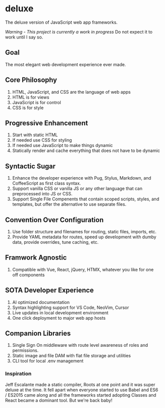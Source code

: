 # deluxe
The deluxe version of JavaScript web app frameworks.

*Warning - This project is currently a work in progress* Do not expect it to work until I say so.

## Goal
The most elegant web development experience ever made.

## Core Philosophy
1. HTML, JavaScript, and CSS are the language of web apps
2. HTML is for views
3. JavaScript is for control
4. CSS is for style

## Progressive Enhancement
1. Start with static HTML
2. If needed use CSS for styling
3. If needed use JavaScript to make things dynamic
4. Statically render and cache everything that does not have to be dynamic

## Syntactic Sugar
1. Enhance the developer experience with Pug, Stylus, Markdown, and CoffeeScript as first class syntax.
2. Support vanilla CSS or vanilla JS or any other language that can preprocessed into JS or CSS.
3. Support Single File Compenents that contain scoped scripts, styles, and templates, but offer the alternative to use separate files.

## Convention Over Configuration
1. Use folder structure and filenames for routing, static files, imports, etc.
2. Provide YAML metadata for routes, speed up development with dumby data, provide overrides, tune caching, etc.

## Framwork Agnostic
1. Compatible with Vue, React, jQuery, HTMX, whatever you like for one off components

## SOTA Developer Experience
1. AI optimized documentation
2. Syntax highlighting support for VS Code, NeoVim, Cursor
3. Live updates in local development environment
4. One click deployment to major web app hosts

## Companion Libraries
1. Single Sign On middleware with route level awareness of roles and permissions.
2. Static image and file DAM with flat file storage and utilities
3. CLI tool for local .env management


### Inspiration
Jeff Escalante made a static compiler, Roots at one point and it was super deluxe at the time.  It fell apart when everyone started to use Babel and ES6 / ES2015 came along and all the frameworks started adopting Classes and React became a dominant tool.  But we're back baby!